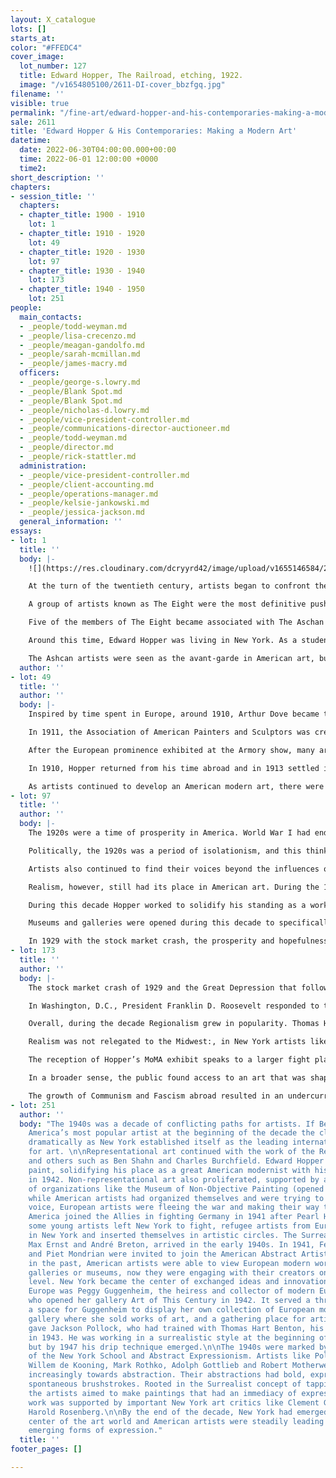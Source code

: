 ```yaml
---
layout: X_catalogue
lots: []
starts_at: 
color: "#FFEDC4"
cover_image:
  lot_number: 127
  title: Edward Hopper, The Railroad, etching, 1922.
  image: "/v1654805100/2611-DI-cover_bbzfgq.jpg"
filename: ''
visible: true
permalink: "/fine-art/edward-hopper-and-his-contemporaries-making-a-modern-art/2611"
sale: 2611
title: 'Edward Hopper & His Contemporaries: Making a Modern Art'
datetime:
  date: 2022-06-30T04:00:00.000+00:00
  time: 2022-06-01 12:00:00 +0000
  time2: 
short_description: ''
chapters:
- session_title: ''
  chapters:
  - chapter_title: 1900 - 1910
    lot: 1
  - chapter_title: 1910 - 1920
    lot: 49
  - chapter_title: 1920 - 1930
    lot: 97
  - chapter_title: 1930 - 1940
    lot: 173
  - chapter_title: 1940 - 1950
    lot: 251
people:
  main_contacts:
  - _people/todd-weyman.md
  - _people/lisa-crecenzo.md
  - _people/meagan-gandolfo.md
  - _people/sarah-mcmillan.md
  - _people/james-macry.md
  officers:
  - _people/george-s.lowry.md
  - _people/Blank Spot.md
  - _people/Blank Spot.md
  - _people/nicholas-d.lowry.md
  - _people/vice-president-controller.md
  - _people/communications-director-auctioneer.md
  - _people/todd-weyman.md
  - _people/director.md
  - _people/rick-stattler.md
  administration:
  - _people/vice-president-controller.md
  - _people/client-accounting.md
  - _people/operations-manager.md
  - _people/kelsie-jankowski.md
  - _people/jessica-jackson.md
  general_information: ''
essays:
- lot: 1
  title: ''
  body: |-
    ![](https://res.cloudinary.com/dcryyrd42/image/upload/v1655146584/2611-List_lnwq3g.png)

    At the turn of the twentieth century, artists began to confront the dominance of European academic influences within the American art sphere. In search of a new status quo, leading American artists began to challenge these systems—such as the National Academy of Design and the American Impressionists—in hopes to create and define an American artistic identity. As artists became aligned with the Ashcan School and began depicting New York in a Realist style, they found themselves not only transforming the status quo, but leading an emergent avant-garde movement.

    A group of artists known as The Eight were the most definitive pushback against the traditional academic system. They included Robert Henri (the  leader), as well as Everett Shinn, John Sloan, Arthur B. Davies, Ernest Lawson, Maurice Prendergast, George Luks and[ ](https://www.britannica.com/biography/William-J-Glackens)William J. Glackens. Together they exhibited their work at the Macbeth Galleries in 1908 in an exhibition outside the system that was meant to challenge it. They wanted to create an American aesthetic and while they painted in different styles, most — including Henri and Sloan — embraced a Realist manner showing the struggles of life for the working class in New York City.

    Five of the members of The Eight became associated with The Aschan School, a loose group of artists that followed Henri’s mantra of “art for life’s sake”. They strove to depict a New York City that included working class people and immigrants. Immigration surged in the late nineteenth century and first decade of the twentieth century. A second generation consisted of Robert Henri’s New York students, of whom George Bellows was the most devoted.

    Around this time, Edward Hopper was living in New York. As a student, his parents pushed him to study illustration and pursue classes at both the Correspondence School of Illustrating and at the New York School of Art. He studied with Kenneth Hayes Miller and Robert Henri (John Sloan was also an early influence). Hopper worked in illustration for about 20 years, starting in 1906 as a part-time illustrator for various advertising agencies in New York. He illustrated for magazines such as _Scribner's Magazine_, _Everybody’s_ and _Country Gentleman_ as well as for specialty magazines, including _Hotel Management_, _The Morse Dial_ and _Wells Fargo Messenger_. Illustration was an important way for artists to support themselves, and Henri, Sloan, Luks and other significant artists of the time worked as illustrators to provide secure earnings. Towards the end of the decade, Hopper traveled to Europe, and spent two long sojourns in Paris, where he overlapped with many of his contemporaries, and admired the work of the Old Masters as well as, Manet and Degas for their depictions of modern life.

    The Ashcan artists were seen as the avant-garde in American art, but the European modernists were on the cusp of being introduced. An early supporter of European modern art in New York was Alfred Stieglitz who opened a gallery in 1905 called the 291 Gallery. He began to exhibit cutting-edge European art in 1908. Stieglitz also despised the gatekeeping incited by The National Academy of the Arts. In response, he showcased European contemporaries with drawings by Auguste Rodin, and artists less known in America, including Cézanne, Matisse and Picasso. The first exhibition of Matisse's work ever held in the United States, which included _Nude in the Forest_ (1906), exhibited at 291 Gallery. These exhibitions set the stage for a defining moment in art of the twentieth century: the 1913 Armory Show, which opened in its first iteration at the 69th Regiment Armory on Park Avenue and 25th Street, New York, across the street from Swann Auction Galleries' current location.
  author: ''
- lot: 49
  title: ''
  author: ''
  body: |-
    Inspired by time spent in Europe, around 1910, Arthur Dove became the first American artist to paint an abstract painting. At this time, abstract art was still largely unknown by many American artists. That would change in 1913 with the Armory Show, which became a catalyst for modern artists to embrace European influences.

    In 1911, the Association of American Painters and Sculptors was created to host a large invitational show that included European artists. Walt Kuhn and Arthur B. Davies ran the association and organized the exhibition, choosing the 69th Regiment Armory as its location. The exhibition included three hundred artists, living and dead, and around 1,300 works of art. The earliest works were by Ingres, Delacroix and Goya; overall, it showed the development of modern art in Europe (although some key artists were excluded). Overall, it was a media sensation. The work of Marcel Duchamp whose _Nude Descending a Staircase, No. 2_ created an uproar of revulsion and led to a debate on the nature of art itself.  American artists were included in the exhibition, but their work appeared provincial next to their European counterparts.

    After the European prominence exhibited at the Armory show, many artists and dealers felt the absence of a national aesthetic and dedicated themselves to giving modernism a true American voice. During this decade, Stieglitz focused on exhibiting American artists; he had a close-knit circle including John Marin, Marsden Hartley, Arthur Dove, Max Weber, Arthur B. Carles, Abraham Walkowitz and Georgia O’Keeffe. While Stieglitz’s space focused on exhibiting artists looking towards Europe and abstraction, the Whitney Studio supported those continuing to work in a Realist style. In 1914, Gertrude Vanderbilt Whitney started the Whitney Studio, a building funded by the heiress and society sculptor, and held exhibitions to nurture artists. She favored realist artists such as Sloan and Luks. In 1918, it officially transitioned to the Whitney Studio Club and the space grew to include exhibition galleries, a squash court, library, salon and billiard rooms.

    In 1910, Hopper returned from his time abroad and in 1913 settled in his studio at Washington Square Park North where he would remain for the rest of his career. His work was included in the Armory show; in fact, it was where he sold his first painting _Sailing._ In 1915, he took up etching and would produce around 70 etchings over the next decade. He learned the etching process from Martin Lewis, another printmaker working in New York, who captured the city at night, exploring light and shadow. Through printmaking Hopper found critical and commercial success. He also found his signature style of depicting ordinary city or rural scenes with a pervading sense of loneliness. Printmaking was essential to developing Hopper’s artistic voice, and he noted that "After I took up etching, my painting seemed to crystallize."

    As artists continued to develop an American modern art, there were profound changes to global political stability. The carnage of World War I was impossible to ignore. Charles Burchfield recorded his fear of being drafted in his diaries and Georgia O’Keeffe’s brother enlisted immediately. George Bellows was explicit of his view of war in his work; his _War Series_ was a group of lithographs that depicted atrocities of war carried out by the Germans. Stieglitz closed 291 in 1917 due to financial difficulties caused by the war and decided to focus on his own photography.
- lot: 97
  title: ''
  author: ''
  body: |-
    The 1920s were a time of prosperity in America. World War I had ended and the pessimism of the 1910s turned into optimism for modern life. American artists continued to focus on developing their artistic voices and both institutions and galleries were formed to bring their work to a broader audience.

    Politically, the 1920s was a period of isolationism, and this thinking affected the cultural interests of the country. There was a push to define American art was outside of European influences. Folk Art emerged in this decade as a form of primitive American art. In 1929, Edith Halpert along with Holger Cahill started the American Folk Art Gallery as the first space where American folk art was promoted and sold. In a similar vein, in 1926, the restoration of Colonial Williamsburg started, financed by John D. Rockefeller, Jr. to preserve a colonial American town.

    Artists also continued to find their voices beyond the influences of Europe. Around 1920, some American artists began to work in a new style, Precisionism, that controlled and diluted form down to basic shapes. Artists like Charles Demuth, Charles Sheeler, Elsie Driggs, Ralston Crawford, and Louis Lozowick, found some inspiration in European models such as Cubism, but chose subjects that were undoubtedly American and emblematic of modern life: urban landscapes, steel mills, and factories. The Precisionist preoccupation with "the machine" made sense: in the 1920s there was a great deal of optimism surrounding what factories and machines could build. In 1927, the Machine-Age Exposition held in New York brought together artists and engineers to exhibit architecture, the industrial arts and fine art together in one space. Works by Demuth and Sheeler were displayed next to cogs and motorboat propellers to create a machine-age aesthetic that exhibited the possibilities of modern life.

    Realism, however, still had its place in American art. During the 1920s, a group of artists set up studios around Union Square and 14th street. They were fittingly called The Fourteenth Street school and focused on figuration. Artists like Isabel Bishop, Raphael Soyer and Reginald Marsh depicted the urban environment and its inhabitants. Unlike the Ashcan School, they were less focused on the city’s poor, but instead, highlighted the figure of the New Woman who worked and lived outside the home.

    During this decade Hopper worked to solidify his standing as a working artist rather than an illustrator. In 1923, six of his watercolors were included in the Brooklyn Museum’s International Watercolor Exhibition and the Brooklyn Museum bought _Mansard Roof._ The following year, he quit working as an illustrator to focus on his painting. He also married his wife Josephine “Jo” Verstille Nivison, who was hi record keeper and often modeled for him. During the 1920s the artist sold works to the Art Institute of Chicago, the Metropolitan Museum of Art, the Pennsylvania Academy of the Fine Arts, and to the collector Duncan Phillips. By the end of the decade, he sold _House by the Railroad_ (1925) to The Museum of Modern Art—the first painting by any artist to enter the museum’s permanent collection.

    Museums and galleries were opened during this decade to specifically support American artists. The Museum of Modern Art was founded in 1929 to challenge traditional museums and provide a space where modern art could be displayed. Its first exhibition was “Cezanne, Gauguin, Seurat, Van Gogh,” but it turned its attention to Contemporary European and American artists shortly thereafter. Stieglitz returned to exhibition work when he opened the Intimate Gallery in 1925; he showed the works of American artists in his inner circle: Demuth, Dove, Hartley, Marin and O’Keeffe. He continued exhibiting their work at his gallery, An American Place, which opened in 1929. Edith Halpert started the Downtown Gallery in 1926 as a place where contemporary American artists could sell their work.

    In 1929 with the stock market crash, the prosperity and hopefulness of the decade ended. Nevertheless, the decade that followed would bring unprecedented opportunities for artists in America.
- lot: 173
  title: ''
  author: ''
  body: |-
    The stock market crash of 1929 and the Great Depression that followed changed American society and politics irrevocably. The decade was an extraordinary opportunity for artists to find employment through the Works Progress Administration (WPA) and was also a time during which divergent approaches towards American art solidified, creating tension between artists as to what constituted true American art.

    In Washington, D.C., President Franklin D. Roosevelt responded to the Great Depression by creating The New Deal to restore prosperity to Americans. Artists benefitted significantly from its programs, and from 1933 to 1934 the Public Works of Art Project created jobs for artists in the form of producing murals for public housing, courthouses and post offices. In 1935, it transformed into the Federal Art Project, employing artists through 1943. These programs championed a Realist approach to their compositions since artists were often hired to focus on historical subjects and specific locales. Stuart Davis and other abstract artists were occasionally hired, but these programs were a boon for Regionalist and Realist sensibilities.

    Overall, during the decade Regionalism grew in popularity. Thomas Hart Benton, John Steuart Curry and Grant Wood opposed the urbanization of the country, the concentration of money on Wall Street and the intellectualism of the East Coast. Rural areas were especially hit hard during the Depression, but they had also experienced a recession since the end of World War I. Regionalist paintings and prints are steeped in nostalgia and depicted the American farmer as the soul of American. In 1933, there was an exhibit at the Kansas Art Institute of works by Benton, Curry and Wood. Maynard Walker, the organizer, said it was a new direction for American art that sprang from Midwest soil. In 1934, when Benton graced the cover of _Time_ magazine, he became one of America’s most famous artists.

    Realism was not relegated to the Midwest:, in New York artists like Reginald Marsh and Ben Shahn depicted social life and the activities of city dwellers, including bawdy entertainment and realities of day-to-day life. Edward Hopper, also considered a Realist, was an outlier; He didn’t depict the social environment of the city. Instead, his New York was quiet, focusing on its emptiness through light and form. He continued to become one of the most praised American modernists. In 1933, MoMA opened _Edward Hopper: Retrospective Exhibition,_ which included a separate room dedicated to his etchings, the first show in which etchings had such importance. The catalog included an introduction from Alfred Barr who praised Hopper as a great American modernist. Nevertheless, some criticized Hopper’s Realist style for not being modern enough.

    The reception of Hopper’s MoMA exhibit speaks to a larger fight playing out among artists as they defined American art — Stuart Davis and Thomas Hart Benton battled publicly in art publications in the 1930s. Benton thought Davis’s work was not American enough since the Abstract American Artists were looking towards Europe for inspiration. Benton believed there was still room for the figure in modern art. It is important to note, however, that even the European modernists conveyed a strong sense of place in their art and were regionally aligned. Although the artists believed they had little common ground in this struggle for dominance, they both laid claim to the inherent value of their approach as they sought authentic and independent voices that could speak for the nation.

    In a broader sense, the public found access to an art that was shaped by an American identity. In addition to Hopper’s 1933 exhibition, art exhibitions began to focus on contemporary American art. In 1931, the Whitney Museum opened with Gertrude Vanderbilt Whitney’s collection after it was rejected by the Metropolitan Museum of Art, and its mandate was to display and collect works by contemporary artists. Many of its exhibitions were devoted to Realists such as Hopper, but it also displayed modernists working in international styles, including Davis. In 1931-33, Rockefeller Center was constructed with murals by leading American artists. This was, of course, also not free from scandal, as Diego Rivera’s mural _Man at the Crossroads_ was destroyed because it depicted socialist themes and Vladimir Lenin.

    The growth of Communism and Fascism abroad resulted in an undercurrent in American society and art throughout the decade. America’s population had doubled between 1890 and 1930, and by 1929 one in 10 Americans were born abroad or had an immigrant parent. Many artists themselves were born outside the U.S. or were first generation Americans and were loosely aligned with political movements. However, most artists who were affiliated with the Communist party in the 1930s abandoned it when Stalin signed a nonaggression pact with Hitler in 1939. Artists were more interested in depicting social protest than radical political movements. As the growth of Fascism loomed across the Atlantic, European artists moved to New York to escape conflict and persecution. By the end of the decade, the city was poised to become a new artistic center of the world.
- lot: 251
  author: ''
  body: "The 1940s was a decade of conflicting paths for artists. If Benton was still
    America’s most popular artist at the beginning of the decade the climate changed
    dramatically as New York established itself as the leading international center
    for art. \n\nRepresentational art continued with the work of the Regionalists,
    and others such as Ben Shahn and Charles Burchfield. Edward Hopper continued to
    paint, solidifying his place as a great American modernist with his painting _Nighthawks_
    in 1942. Non-representational art also proliferated, supported by a growing number
    of organizations like the Museum of Non-Objective Painting (opened in 1939).\n\nHowever,
    while American artists had organized themselves and were trying to find an American
    voice, European artists were fleeing the war and making their way to New York.
    America joined the Allies in fighting Germany in 1941 after Pearl Harbor. While
    some young artists left New York to fight, refugee artists from Europe arrived
    in New York and inserted themselves in artistic circles. The Surrealists, including
    Max Ernst and André Breton, arrived in the early 1940s. In 1941, Fernand Léger
    and Piet Mondrian were invited to join the American Abstract Artists group. While
    in the past, American artists were able to view European modern works of art in
    galleries or museums, now they were engaging with their creators on a personal
    level. New York became the center of exchanged ideas and innovation.\n\nAlso fleeing
    Europe was Peggy Guggenheim, the heiress and collector of modern European art
    who opened her gallery Art of This Century in 1942. It served a threefold purpose:
    a space for Guggenheim to display her own collection of European modernists, a
    gallery where she sold works of art, and a gathering place for artists. Guggenheim
    gave Jackson Pollock, who had trained with Thomas Hart Benton, his first show
    in 1943. He was working in a surrealistic style at the beginning of the decade,
    but by 1947 his drip technique emerged.\n\nThe 1940s were marked by the emergence
    of the New York School and Abstract Expressionism. Artists like Pollock, Lee Krasner,
    Willem de Kooning, Mark Rothko, Adolph Gottlieb and Robert Motherwell were moving
    increasingly towards abstraction. Their abstractions had bold, expressive and
    spontaneous brushstrokes. Rooted in the Surrealist concept of tapping the unconscious,
    the artists aimed to make paintings that had an immediacy of expression. Their
    work was supported by important New York art critics like Clement Greenberg and
    Harold Rosenberg.\n\nBy the end of the decade, New York had emerged as the new
    center of the art world and American artists were steadily leading the way in
    emerging forms of expression."
  title: ''
footer_pages: []

---
```

